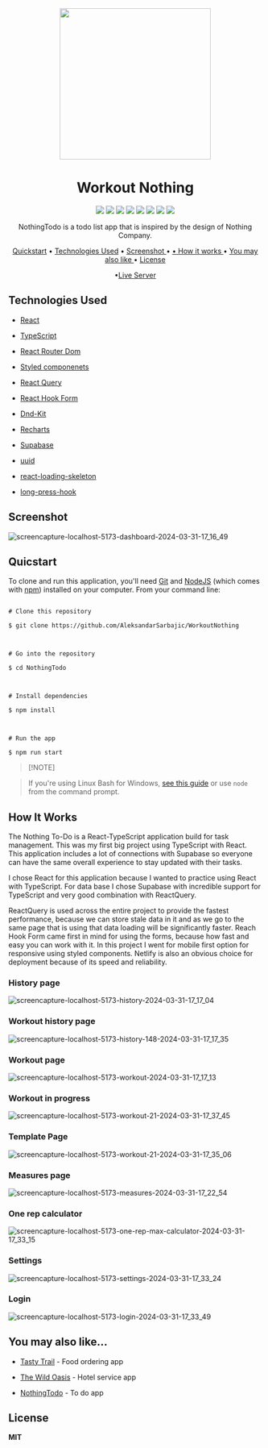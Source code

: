 <div  align="center">

<img  width="300"  src="https://github.com/AleksandarSarbajic/WorkoutNothing/assets/114814838/77ed7c3d-a54d-4f9d-8680-eef1e89a82c6"/>

</div>

  

<div  align="center">

<h1>Workout Nothing</h1>

</div>

  

<div  align="center">

<img  src="https://img.shields.io/npm/v/npm.svg?logo=npm"/>

<img  src="https://img.shields.io/badge/react-v18.2.0-blue?logo=react"/>

<img  src="https://img.shields.io/badge/typescript-v5.2.2-blue?logo=typescript"/>

<img  src="https://img.shields.io/badge/reactrouterdom-v6.21.1-red?logo=reactrouter"/>

<img  src="https://img.shields.io/badge/styledcomponents-v6.1.8-pink?logo=styledcomponents"/>

<img  src="https://img.shields.io/badge/reactquery-v5.17.9-red?logo=reactquery"/>

<img  src="https://img.shields.io/badge/reacthookform-v7.49.3-pink?logo=reacthookform"/>

<img  src="https://img.shields.io/badge/supabase-v2.39.2-green?logo=supabase"/>

</div>

  

<p  align="center">NothingTodo is a todo list app that is inspired by the design of Nothing Company.</p>

  

<div  align="center">

<a  href="#quicstart"  >Quickstart</a> • <a  href="#technologies-used"  align="center">Technologies Used</a> • <a  href="#screenshot"  align="center"> Screenshot </a> • <a  href="#you-may-also-like"  align="center"> • <a  href="#how-it-works"  align="center"> How it works </a> • <a  align="center"  href="you-may-also-like"> You may also like </a> • <a  href="#license"  align="center"> License </a>

  

•<a  href="https://nothing-todos.netlify.app/login"  align="Center">Live Server</a>

  

</div>

  

## Technologies Used

  

-  [React](https://react.dev/)

-  [TypeScript](https://www.typescriptlang.org/)

-  [React Router Dom](https://reactrouter.com/en/main)

-  [Styled componenets](https://styled-components.com/)

-  [React Query](https://tanstack.com/query/v3/)

-  [React Hook Form](https://www.react-hook-form.com/)

-  [Dnd-Kit](https://dndkit.com/)

-  [Recharts](https://recharts.org/en-US/)

-  [Supabase](https://supabase.com/)

-  [uuid](https://github.com/uuidjs/uuid)

-  [react-loading-skeleton](https://github.com/dvtng/react-loading-skeleton)

-  [long-press-hook](https://minwork.gitbook.io/long-press-hook)


## Screenshot

  

![screencapture-localhost-5173-dashboard-2024-03-31-17_16_49](https://github.com/AleksandarSarbajic/WorkoutNothing/assets/114814838/b831cc15-f432-4f63-8ca5-3f529ffc29d6)

  

## Quicstart

  

To clone and run this application, you'll need [Git](https://git-scm.com/) and [NodeJS](https://nodejs.org/en) (which comes with [npm](https://www.npmjs.com/)) installed on your computer. From your command line:

  

```

# Clone this repository

$ git clone https://github.com/AleksandarSarbajic/WorkoutNothing

  

# Go into the repository

$ cd NothingTodo

  

# Install dependencies

$ npm install

  

# Run the app

$ npm run start

```

  

>  [!NOTE]

> If you're using Linux Bash for Windows, [see this guide](https://www.howtogeek.com/261575/how-to-run-graphical-linux-desktop-applications-from-windows-10s-bash-shell/) or use `node` from the command prompt.

  

## How It Works

  

The Nothing To-Do is a React-TypeScript application build for task management. This was my first big project using TypeScript with React. This application includes a lot of connections with Supabase so everyone can have the same overall experience to stay updated with their tasks.

  

I chose React for this application because I wanted to practice using React with TypeScript. For data base I chose Supabase with incredible support for TypeScript and very good combination with ReactQuery.

  

ReactQuery is used across the entire project to provide the fastest performance, because we can store stale data in it and as we go to the same page that is using that data loading will be significantly faster. Reach Hook Form came first in mind for using the forms, because how fast and easy you can work with it. In this project I went for mobile first option for responsive using styled components. Netlify is also an obvious choice for deployment because of its speed and reliability.

  

### History page

  

![screencapture-localhost-5173-history-2024-03-31-17_17_04](https://github.com/AleksandarSarbajic/WorkoutNothing/assets/114814838/9bccc562-f56a-430d-8158-fafb2cbf5711)

### Workout history page

![screencapture-localhost-5173-history-148-2024-03-31-17_17_35](https://github.com/AleksandarSarbajic/WorkoutNothing/assets/114814838/94cc8594-0b62-4828-a114-5681a8e65e2c)


### Workout page

  

![screencapture-localhost-5173-workout-2024-03-31-17_17_13](https://github.com/AleksandarSarbajic/WorkoutNothing/assets/114814838/94d09b51-7247-4840-8209-4f0d84c6db21)

  

### Workout in progress

  

![screencapture-localhost-5173-workout-21-2024-03-31-17_37_45](https://github.com/AleksandarSarbajic/WorkoutNothing/assets/114814838/715c8d37-e197-4b0a-9190-4add98d48e39)

  

### Template Page

  

![screencapture-localhost-5173-workout-21-2024-03-31-17_35_06](https://github.com/AleksandarSarbajic/WorkoutNothing/assets/114814838/347ecfe5-3d28-4033-965a-af8a5e5da1b6)

  

### Measures page

  

![screencapture-localhost-5173-measures-2024-03-31-17_22_54](https://github.com/AleksandarSarbajic/WorkoutNothing/assets/114814838/49003140-6d49-4938-b17f-d9cc590f2804)

  

### One rep calculator

  

![screencapture-localhost-5173-one-rep-max-calculator-2024-03-31-17_33_15](https://github.com/AleksandarSarbajic/WorkoutNothing/assets/114814838/b3ccfebf-c2c8-40c8-b326-26e4d998c166)

### Settings


![screencapture-localhost-5173-settings-2024-03-31-17_33_24](https://github.com/AleksandarSarbajic/WorkoutNothing/assets/114814838/59ee3c43-3790-4a76-a4f3-7b575d65cd0a)

### Login

![screencapture-localhost-5173-login-2024-03-31-17_33_49](https://github.com/AleksandarSarbajic/WorkoutNothing/assets/114814838/f4c23940-51dd-4721-9bab-dbe68a7a367b)

## You may also like...

  

-  [Tasty Trail](https://github.com/AleksandarSarbajic/the-wild-oasis) - Food ordering app

-  [The Wild Oasis](https://github.com/AleksandarSarbajic/the-wild-oasis) - Hotel service app

-  [NothingTodo](https://github.com/AleksandarSarbajic/NothingTodo) - To do app

  

## License

  

**MIT**
